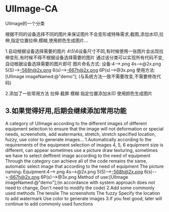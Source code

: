 # UIImage-CA
UIImage的一个分类

根据不同的设备选择不同的图片来保证图片不会变形或特殊需求,截图,添加水印,拉伸,指定位置拉伸,模糊,使用颜色生成图片...

1.自动根据设备选择需要的图片
4\5\6设备尺寸不同,有时候使用一张图片会出现拉伸变形,有时候不得不根据设备选择需要的图片
通过该分类可以实现所有代码不变,自动根据设备选择需要的图片即可
图片命名方式: 
设备:4-->.png   4s-->@2x.png   5(S)-->-568h@2x.png    6(s)-->-667h@2x.png   6P(s)-->@3x.png
使用方法:[UIImage imageNamed:@"demo"];  (与系统方法一致不需要改变,不需要修改代码)

2.添加了一些常用方法
拉伸
截屏
模糊
指定位置添加水印
使用颜色生成图片

3.如果觉得好用,后期会继续添加常用功能
------------------------------------------------------------------------------------
A category of UIImage
according to the different images of different equipment selection to ensure that the image will not deformation or special needs, screenshots, add watermarks, stretch, stretch specified location, fuzzy, use color to generate images...
1.Automatically according to the requirements of the equipment selection of images
4, 5, 6 equipment size is different, can appear sometimes use a picture draw texturing, sometimes we have to select deffirent image according to the need of equipment 
Through the category can achieve all of the code remains the same, automatic select image that according to the need of equipment
The picture naming:
Equipment:4-->.png   4s-->@2x.png   5(S)-->-568h@2x.png    6(s)-->-667h@2x.png   6P(s)-->@3x.png
Method of use:[UIImage imageNamed:@"demo"];(in accordance with system approach does not need to change, Don't need to modify the code)
2.Add some commonly used methods
The tensile
The screenshots
The fuzzy
Specify the location to add watermark
Use color to generate images
3.If you feel good, later will continue to add commonly used functions
